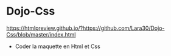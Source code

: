 # Dojo-Css
https://htmlpreview.github.io/?https://github.com/Lara30/Dojo-Css/blob/master/index.html
* Coder la maquette en Html et Css
